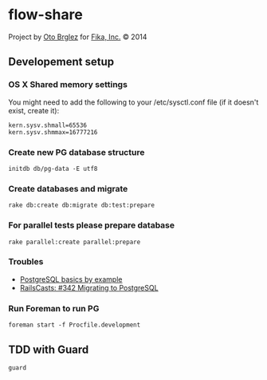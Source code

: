 # flow-share

Project by [Oto Brglez](https://github.com/otobrglez) for [Fika, Inc.](http://wefika.com) &copy; 2014

## Developement setup

### OS X Shared memory settings
You might need to add the following to your /etc/sysctl.conf file (if it doesn't exist, create it):

    kern.sysv.shmall=65536
    kern.sysv.shmmax=16777216

### Create new PG database structure
    initdb db/pg-data -E utf8

### Create databases and migrate
    rake db:create db:migrate db:test:prepare

### For parallel tests please prepare database
    rake parallel:create parallel:prepare

### Troubles
  - [PostgreSQL basics by example](http://darthdeus.github.io/blog/2013/08/19/postgresql-basics-by-example/)
  - [RailsCasts: #342 Migrating to PostgreSQL](http://railscasts.com/episodes/342-migrating-to-postgresql)

### Run Foreman to run PG
    foreman start -f Procfile.development

## TDD with Guard
    guard
